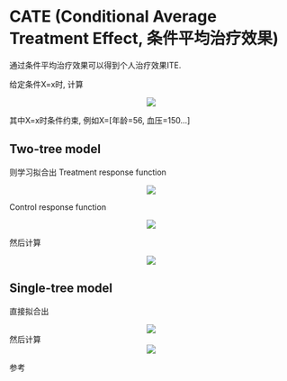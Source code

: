# CATE (Conditional Average Treatment Effect, 条件平均治疗效果)

通过条件平均治疗效果可以得到个人治疗效果ITE. 

给定条件X=x时, 计算
<!-- $$
E[Y_i(1)-Y_i(0)|X=x]
$$ --> 

<div align="center"><img src="https://render.githubusercontent.com/render/math?math=E%5BY_i(1)-Y_i(0)%7CX%3Dx%5D"></div>

其中X=x时条件约束, 例如X=[年龄=56, 血压=150...]

## Two-tree model
则学习拟合出
Treatment response function
<!-- $$
\hat \mu_1 (x) = E[Y_i|W_i=1,X=x] 
$$ --> 

<div align="center"><img src="https://render.githubusercontent.com/render/math?math=%5Chat%20%5Cmu_1%20(x)%20%3D%20E%5BY_i%7CW_i%3D1%2CX%3Dx%5D%20"></div>

Control response function
<!-- $$
\hat \mu_0 (x) = E[Y_i|W_i=0,X=x] 
$$ --> 

<div align="center"><img src="https://render.githubusercontent.com/render/math?math=%5Chat%20%5Cmu_0%20(x)%20%3D%20E%5BY_i%7CW_i%3D0%2CX%3Dx%5D%20"></div>

然后计算
<!-- $$
\hat \mu_1 (x)-\hat \mu_0 (x)
$$ --> 

<div align="center"><img src="https://render.githubusercontent.com/render/math?math=%5Chat%20%5Cmu_1%20(x)-%5Chat%20%5Cmu_0%20(x)"></div>

## Single-tree model
直接拟合出
<!-- $$
\hat \mu (x,w) = E[Y_i|W_i=w,X=x] 
$$ --> 

<div align="center"><img src="https://render.githubusercontent.com/render/math?math=%5Chat%20%5Cmu%20(x%2Cw)%20%3D%20E%5BY_i%7CW_i%3Dw%2CX%3Dx%5D%20"></div>
然后计算
<!-- $$
\hat \mu (x,1)-\hat \mu (x,0)
$$ --> 

<div align="center"><img src="https://render.githubusercontent.com/render/math?math=%5Chat%20%5Cmu%20(x%2C1)-%5Chat%20%5Cmu%20(x%2C0)"></div>

参考

